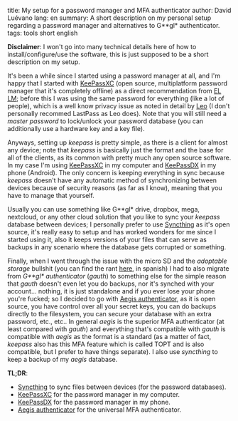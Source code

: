 title: My setup for a password manager and MFA authenticator
author: David Luévano
lang: en
summary: A short description on my personal setup regarding a password manager and alternatives to G\*\*gl\* authenticator.
tags: tools
	short
	english

**Disclaimer**: I won't go into many technical details here of how to install/configure/use the software, this is just supposed to be a short description on my setup.

It's been a while since I started using a password manager at all, and I'm happy that I started with [KeePassXC](https://keepassxc.org/) (open source, multiplatform password manager that it's completely offline) as a direct recommendation from [EL LM](https://www.lmcj.xyz/); before this I was using the same password for everything (like a lot of people), which is a well know privacy issue as noted in detail by [Leo](https://askleo.com/different-passwords-for-everything/) (I don't personally recommed LastPass as Leo does). Note that you will still need a *master password* to lock/unlock your password database (you can additionally use a hardware key and a key file).

Anyways, setting up *keepass* is pretty simple, as there is a client for almost any device; note that *keepass* is basically just the format and the base for all of the clients, as its common with pretty much any open source software. In my case I'm using [KeePassXC](https://keepassxc.org/) in my computer and [KeePassDX](https://www.keepassdx.com/) in my phone (Android). The only concern is keeping everything in sync because *keepass* doesn't have any automatic method of synchronizing between devices because of security reasons (as far as I know), meaning that you have to manage that yourself.

Usually you can use something like G\*\*gl\* drive, dropbox, mega, nextcloud, or any other cloud solution that you like to sync your *keepass* database between devices; I personally prefer to use [Syncthing](https://syncthing.net/) as it's open source, it's really easy to setup and has worked wonders for me since I started using it, also it keeps versions of your files that can serve as backups in any scenario where the database gets corrupted or something.

Finally, when I went through the issue with the micro SD and the *adoptable storage* bullshit (you can find the rant [here](https://blog.luevano.xyz/a/devs_android_me_trozaron.html), in spanish) I had to also migrate from *G\*\*gl\* authenticator* (*gauth*) to something else for the simple reason that *gauth* doesn't even let you do backups, nor it's synched with your account... nothing, it is just standalone and if you ever lose your phone you're fucked; so I decided to go with [Aegis authenticator](https://getaegis.app/), as it is open source, you have control over all your secret keys, you can do backups directly to the filesystem, you can secure your database with an extra password, etc., etc.. In general *aegis* is the superior MFA authenticator (at least compared with *gauth*) and everything that's compatible with *gauth* is compatible with *aegis* as the format is a standard (as a matter of fact, *keepass* also has this MFA feature which is called TOPT and is also compatible, but I prefer to have things separate). I also use *syncthing* to keep a backup of my *aegis* database.

**TL;DR**:

- [Syncthing](https://syncthing.net/) to sync files between devices (for the password databases).
- [KeePassXC](https://keepassxc.org/) for the password manager in my computer.
- [KeePassDX](https://www.keepassdx.com/) for the password manager in my phone.
- [Aegis authenticator](https://getaegis.app/) for the universal MFA authenticator.